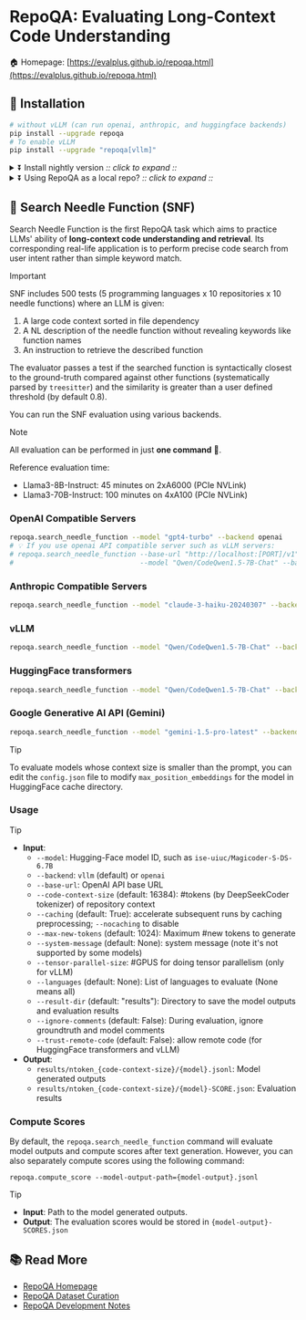 # RepoQA: Evaluating Long-Context Code Understanding

🏠 Homepage: [https://evalplus.github.io/repoqa.html](https://evalplus.github.io/repoqa.html)

## 🚀 Installation

```bash
# without vLLM (can run openai, anthropic, and huggingface backends)
pip install --upgrade repoqa
# To enable vLLM
pip install --upgrade "repoqa[vllm]"
```

<details><summary>⏬ Install nightly version <i>:: click to expand ::</i></summary>
<div>

```bash
pip install --upgrade "git+https://github.com/evalplus/repoqa.git"                 # without vLLM
pip install --upgrade "repoqa[vllm] @ git+https://github.com/evalplus/repoqa@main" # with vLLM
```

</div>
</details>

<details><summary>⏬ Using RepoQA as a local repo? <i>:: click to expand ::</i></summary>
<div>

```bash
git clone https://github.com/evalplus/repoqa.git
cd repoqa
export PYTHONPATH=$PYTHONPATH:$(pwd)
pip install -r requirements.txt
```

</div>
</details>

## 🏁 Search Needle Function (SNF)

Search Needle Function is the first RepoQA task which aims to practice LLMs' ability of **long-context code understanding and retrieval**.
Its corresponding real-life application is to perform precise code search from user intent rather than simple keyword match.

> [!Important]
>
> SNF includes 500 tests (5 programming languages x 10 repositories x 10 needle functions) where an LLM is given:
> 1. A large code context sorted in file dependency
> 2. A NL description of the needle function without revealing keywords like function names
> 3. An instruction to retrieve the described function
>
> The evaluator passes a test if the searched function is syntactically closest to the ground-truth compared against
> other functions (systematically parsed by `treesitter`) and the similarity is greater than a user defined threshold (by default 0.8).

You can run the SNF evaluation using various backends.

> [!Note]
>
> All evaluation can be performed in just **one command** 🚀.
>
> Reference evaluation time:
>
> * Llama3-8B-Instruct: 45 minutes on 2xA6000 (PCIe NVLink)
> * Llama3-70B-Instruct: 100 minutes on 4xA100 (PCIe NVLink)

### OpenAI Compatible Servers

```bash
repoqa.search_needle_function --model "gpt4-turbo" --backend openai
# 💡 If you use openai API compatible server such as vLLM servers:
# repoqa.search_needle_function --base-url "http://localhost:[PORT]/v1" \
#                               --model "Qwen/CodeQwen1.5-7B-Chat" --backend openai
```

### Anthropic Compatible Servers

```bash
repoqa.search_needle_function --model "claude-3-haiku-20240307" --backend anthropic
```

### vLLM

```bash
repoqa.search_needle_function --model "Qwen/CodeQwen1.5-7B-Chat" --backend vllm
```

### HuggingFace transformers

```bash
repoqa.search_needle_function --model "Qwen/CodeQwen1.5-7B-Chat" --backend hf --trust-remote-code
```

### Google Generative AI API (Gemini)

```bash
repoqa.search_needle_function --model "gemini-1.5-pro-latest" --backend google
```

> [!Tip]
>
> To evaluate models whose context size is smaller than the prompt, you can edit the `config.json` file to modify `max_position_embeddings` for the model in HuggingFace cache directory.

### Usage

> [!Tip]
>
> - **Input**:
>   - `--model`: Hugging-Face model ID, such as `ise-uiuc/Magicoder-S-DS-6.7B`
>   - `--backend`: `vllm` (default) or `openai`
>   - `--base-url`: OpenAI API base URL
>   - `--code-context-size` (default: 16384): #tokens (by DeepSeekCoder tokenizer) of repository context
>   - `--caching` (default: True): accelerate subsequent runs by caching preprocessing; `--nocaching` to disable
>   - `--max-new-tokens` (default: 1024): Maximum #new tokens to generate
>   - `--system-message` (default: None): system message (note it's not supported by some models)
>   - `--tensor-parallel-size`: #GPUS for doing tensor parallelism (only for vLLM)
>   - `--languages` (default: None): List of languages to evaluate (None means all)
>   - `--result-dir` (default: "results"): Directory to save the model outputs and evaluation results
>   - `--ignore-comments` (default: False): During evaluation, ignore groundtruth and model comments
>   - `--trust-remote-code` (default: False): allow remote code (for HuggingFace transformers and vLLM)
> - **Output**:
>   - `results/ntoken_{code-context-size}/{model}.jsonl`: Model generated outputs
>   - `results/ntoken_{code-context-size}/{model}-SCORE.json`: Evaluation results

### Compute Scores

By default, the `repoqa.search_needle_function` command will evaluate model outputs and compute scores after text generation.
However, you can also separately compute scores using the following command:

```shell
repoqa.compute_score --model-output-path={model-output}.jsonl
```

> [!Tip]
>
> - **Input**: Path to the model generated outputs.
> - **Output**: The evaluation scores would be stored in `{model-output}-SCORES.json`

## 📚 Read More

- [RepoQA Homepage](https://evalplus.github.io/repoqa.html)
- [RepoQA Dataset Curation](docs/curate_dataset.md)
- [RepoQA Development Notes](docs/dev_note.md)
